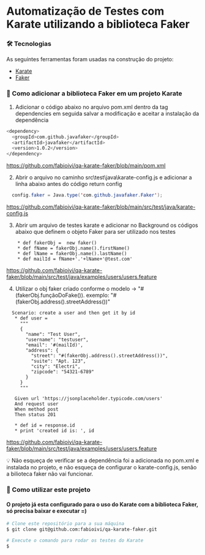# Automatização de Testes com Karate utilizando a biblioteca Faker

### 🛠 Tecnologias

As seguintes ferramentas foram usadas na construção do projeto:

* [Karate](https://www.postman.com/)      
* [Faker](https://github.com/postmanlabs/newman)      

### 🚀 Como adicionar a biblioteca Faker em um projeto Karate

1) Adicionar o código abaixo no arquivo pom.xml dentro da tag dependencies em seguida salvar a modificação e aceitar a instalação da dependência

```bash
<dependency>
  <groupId>com.github.javafaker</groupId>
  <artifactId>javafaker</artifactId>
  <version>1.0.2</version>
</dependency>
```
https://github.com/fabioivi/qa-karate-faker/blob/main/pom.xml

2) Abrir o arquivo no caminho src\test\java\karate-config.js e adicionar a linha abaixo antes do código return config

```java
  config.faker = Java.type('com.github.javafaker.Faker');
```
https://github.com/fabioivi/qa-karate-faker/blob/main/src/test/java/karate-config.js

3) Abrir um arquivo de testes karate e adicionar no Background os códigos abaixo que definem o objeto Faker para ser utilizado nos testes

```karate
    * def fakerObj =  new faker()
    * def fName = fakerObj.name().firstName()
    * def lName = fakerObj.name().lastName()
    * def mailId = fName+'.'+lName+'@test.com'
```
https://github.com/fabioivi/qa-karate-faker/blob/main/src/test/java/examples/users/users.feature

4) Utilizar o obj faker criado conforme o modelo -> "#(fakerObj.funçãoDoFake()). 
exemplo: "#(fakerObj.address().streetAddress())"

 ```
   Scenario: create a user and then get it by id
    * def user =
      """
      {
        "name": "Test User",
        "username": "testuser",
        "email": '#(mailId)',
        "address": {
          "street": "#(fakerObj.address().streetAddress())",
          "suite": "Apt. 123",
          "city": "Electri",
          "zipcode": "54321-6789"
        }
      }
      """

    Given url 'https://jsonplaceholder.typicode.com/users'
    And request user
    When method post
    Then status 201

    * def id = response.id
    * print 'created id is: ', id

 ```
 https://github.com/fabioivi/qa-karate-faker/blob/main/src/test/java/examples/users/users.feature
 
💡 Não esqueça de verificar se a dependência foi a adicionada no pom.xml e instalada no projeto, e não esqueça de configurar o karate-config.js, senão a bilioteca faker não vai funcionar.

### 🎲 Como utilizar este projeto

#### O projeto já esta configurado para o uso do Karate com a biblioteca Faker, só precisa baixar e executar =)

```bash
# Clone este repositório para a sua máquina
$ git clone git@github.com:fabioivi/qa-karate-faker.git

# Execute o comando para rodar os testes do Karate 
$ 
```
